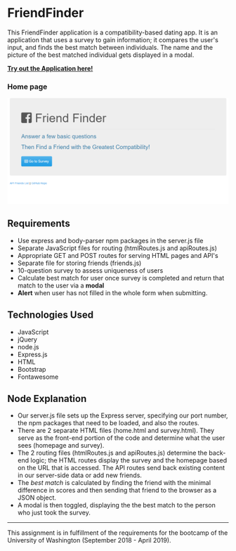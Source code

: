 # FriendFinder

This FriendFinder application is a compatibility-based dating app. It is an application that uses a survey to gain information; it compares the user's input, and finds the best match between individuals. The name and the picture of the best matched individual gets displayed in a modal.


[**Try out the Application here!**](https://friend-finder-app55.herokuapp.com/ "Heroku Homepage")

### Home page

<img src="https://github.com/Heidijvr/FriendFinder/blob/master/Images/home.png" alt Friend Finder Home Page>

## Requirements

- Use express and body-parser npm packages in the server.js file
- Separate JavaScript files for routing (htmlRoutes.js and apiRoutes.js)
- Appropriate GET and POST routes for serving HTML pages and API's
- Separate file for storing friends (friends.js)
- 10-question survey to assess uniqueness of users
- Calculate best match for user once survey is completed and return that match to the user via a **modal**
- **Alert** when user has not filled in the whole form when submitting.

## Technologies Used

- JavaScript
- jQuery
- node.js
- Express.js
- HTML
- Bootstrap
- Fontawesome

## Node Explanation

* Our server.js file sets up the Express server, specifying our port number, the npm packages that need to be loaded, and also the routes.
* There are 2 separate HTML files (home.html and survey.html). They serve as the front-end portion of the code and determine what the user sees (homepage and survey).
* The 2 routing files (htmlRoutes.js and apiRoutes.js) determine the back-end logic; the HTML routes display the survey and the homepage based on the URL that is accessed. The API routes send back existing content in our server-side data or add new friends.
* The *best match* is calculated by finding the friend with the minimal difference in scores and then sending that friend to the browser as a JSON object.
* A modal is then toggled, displaying the the best match to the person who just took the survey.
***

This assignment is in fulfillment of the requirements for the bootcamp of the University of Washington (September 2018 - April 2019).
